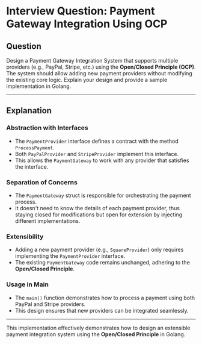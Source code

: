 # Interview Question: Payment Gateway Integration Using OCP

## Question

Design a Payment Gateway Integration System that supports multiple providers (e.g., PayPal, Stripe, etc.) using the **Open/Closed Principle (OCP)**. The system should allow adding new payment providers without modifying the existing core logic. Explain your design and provide a sample implementation in Golang.

---

## Explanation

### Abstraction with Interfaces

- The `PaymentProvider` interface defines a contract with the method `ProcessPayment`.  
- Both `PayPalProvider` and `StripeProvider` implement this interface.  
- This allows the `PaymentGateway` to work with any provider that satisfies the interface.

### Separation of Concerns

- The `PaymentGateway` struct is responsible for orchestrating the payment process.  
- It doesn't need to know the details of each payment provider, thus staying closed for modifications but open for extension by injecting different implementations.

### Extensibility

- Adding a new payment provider (e.g., `SquareProvider`) only requires implementing the `PaymentProvider` interface.  
- The existing `PaymentGateway` code remains unchanged, adhering to the **Open/Closed Principle**.

### Usage in Main

- The `main()` function demonstrates how to process a payment using both PayPal and Stripe providers.  
- This design ensures that new providers can be integrated seamlessly.

---

This implementation effectively demonstrates how to design an extensible payment integration system using the **Open/Closed Principle** in Golang.
